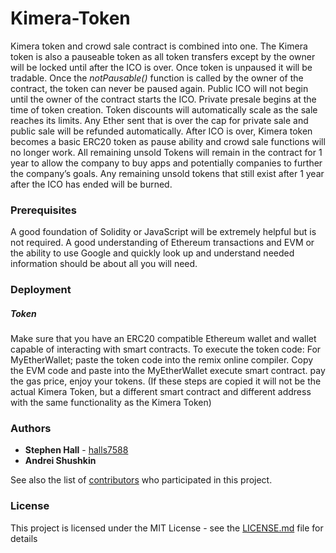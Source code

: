 # Kimera-Token
Kimera token and crowd sale contract is combined into one. The Kimera token is also a pauseable token as all token transfers except by the owner will be locked until after the ICO is over. Once token is unpaused it will be tradable. Once the *notPausable()* function is called by the owner of the contract, the token can never be paused again. Public ICO will not begin until the owner of the contract starts the ICO. Private presale begins at the time of token creation. Token discounts will automatically scale as the sale reaches its limits. Any Ether sent that is over the cap for private sale and public sale will be refunded automatically. After ICO is over, Kimera token becomes a basic ERC20 token as pause ability and crowd sale functions will no longer work. All remaining unsold Tokens will remain in the contract for 1 year to allow the company to buy apps and potentially companies to further the company’s goals. Any remaining unsold tokens that still exist after 1 year after the ICO has ended will be burned. 

### Prerequisites
A good foundation of Solidity or JavaScript will be extremely helpful but is not required. A good understanding of Ethereum transactions and EVM or the ability to use Google and quickly look up and understand needed information should be about all you will need.

### Deployment

##### Token

Make sure that you have an ERC20 compatible Ethereum wallet and wallet capable of interacting with smart contracts. To execute the token code: For MyEtherWallet; paste the token code into the remix online compiler. Copy the EVM code and paste into the MyEtherWallet execute smart contract. pay the gas price, enjoy your tokens. (If these steps are copied it will not be the actual Kimera Token, but a different smart contract and different address with the same functionality as the Kimera Token)

### Authors

* **Stephen Hall** - [halls7588](https://github.com/halls7588)
* **Andrei Shushkin** 

See also the list of [contributors]( https://github.com/kimera/Kimera-Token/graphs/contributors) who participated in this project.

### License

This project is licensed under the MIT License - see the [LICENSE.md](LICENSE.md) file for details
